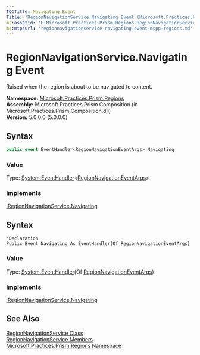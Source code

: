 ```yaml
---
TOCTitle: Navigating Event
Title: 'RegionNavigationService.Navigating Event (Microsoft.Practices.Prism.Regions)'
ms:assetid: 'E:Microsoft.Practices.Prism.Regions.RegionNavigationService.Navigating'
ms:mtpsurl: 'regionnavigationservice-navigating-event-mspp-regions.md'
---
```



# RegionNavigationService.Navigating Event

Raised when the region is about to be navigated to content.

**Namespace:** [Microsoft.Practices.Prism.Regions](https://msdn.microsoft.com/library/microsoft.practices.prism.regions)<br/>
**Assembly:** Microsoft.Practices.Prism.Composition (in Microsoft.Practices.Prism.Composition.dll)<br/>
**Version:** 5.0.0.0 (5.0.0.0)

## Syntax

```C#
public event EventHandler<RegionNavigationEventArgs> Navigating
```

### Value

Type: [System.EventHandler](http://msdn.microsoft.com/en-us/library/db0etb8x)&lt;[RegionNavigationEventArgs](https://msdn.microsoft.com/library/microsoft.practices.prism.regions.regionnavigationeventargs)&gt;
### Implements

[IRegionNavigationService.Navigating](https://msdn.microsoft.com/library/microsoft.practices.prism.regions.iregionnavigationservice.navigating)


## Syntax

```VB
'Declaration
Public Event Navigating As EventHandler(Of RegionNavigationEventArgs)
```

### Value

Type: [System.EventHandler](http://msdn.microsoft.com/en-us/library/db0etb8x)(Of [RegionNavigationEventArgs](https://msdn.microsoft.com/library/microsoft.practices.prism.regions.regionnavigationeventargs))
### Implements

[IRegionNavigationService.Navigating](https://msdn.microsoft.com/library/microsoft.practices.prism.regions.iregionnavigationservice.navigating)



## See Also

[RegionNavigationService Class](https://msdn.microsoft.com/library/microsoft.practices.prism.regions.regionnavigationservice)<br/>
[RegionNavigationService Members](https://msdn.microsoft.com/en-us/library/microsoft.practices.prism.regions.regionnavigationservice_members)<br/>
[Microsoft.Practices.Prism.Regions Namespace](https://msdn.microsoft.com/library/microsoft.practices.prism.regions)<br/>